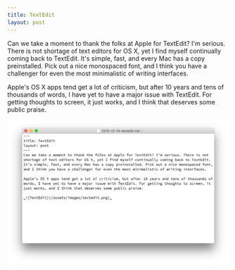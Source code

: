 ```yaml
---
title: TextEdit
layout: post
---
```

Can we take a moment to thank the folks at Apple for TextEdit? I'm serious. There is not shortage of text editors for OS X, yet I find myself continually coming back to TextEdit. It's simple, fast, and every Mac has a copy preinstalled. Pick out a nice monospaced font, and I think you have a challenger for even the most minimalistic of writing interfaces.

Apple's OS X apps tend get a lot of criticism, but after 10 years and tens of thousands of words, I have yet to have a major issue with TextEdit. For getting thoughts to screen, it just works, and I think that deserves some public praise. 

_![TextEdit](/assets/images/textedit.png)_ 